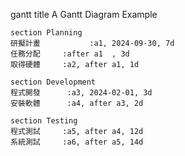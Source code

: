 gantt
    title A Gantt Diagram Example

    section Planning
    研擬計畫           :a1, 2024-09-30, 7d
    任務分配     :after a1  , 3d
    取得硬體     :a2, after a1, 1d

    section Development
    程式開發      :a3, 2024-02-01, 3d
    安裝軟體      :a4, after a3, 2d

    section Testing
    程式測試     :a5, after a4, 12d
    系統測試     :a6, after a5, 14d
